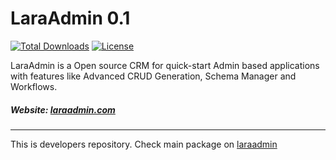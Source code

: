 # LaraAdmin 0.1

[![Total Downloads](https://poser.pugx.org/dwij/laraadmin/d/total.svg)](https://packagist.org/packages/dwij/laraadmin)
[![License](https://poser.pugx.org/dwij/laraadmin/license.svg)](https://packagist.org/packages/dwij/laraadmin)

LaraAdmin is a Open source CRM for quick-start Admin based applications with features like Advanced CRUD Generation, Schema Manager and Workflows.

##### Website: [laraadmin.com](http://laraadmin.com)

--------

This is developers repository. Check main package on [laraadmin](https://github.com/dwijitsolutions/laraadmin)

